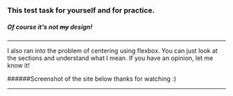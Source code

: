### This test task for yourself and for practice.

##### Of course it's not ~~my~~ design!

- - -

I also ran into the problem of centering using flexbox. You can just look at the sections and understand what I mean. If you have an opinion, let me know it!


######Screenshot of the site below thanks for watching :)

_ _ _






